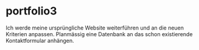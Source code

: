 # portfolio3

Ich werde meine ursprüngliche Website weiterführen und an die neuen Kriterien anpassen.
Planmässig eine Datenbank an das schon existierende Kontaktformular anhängen.

